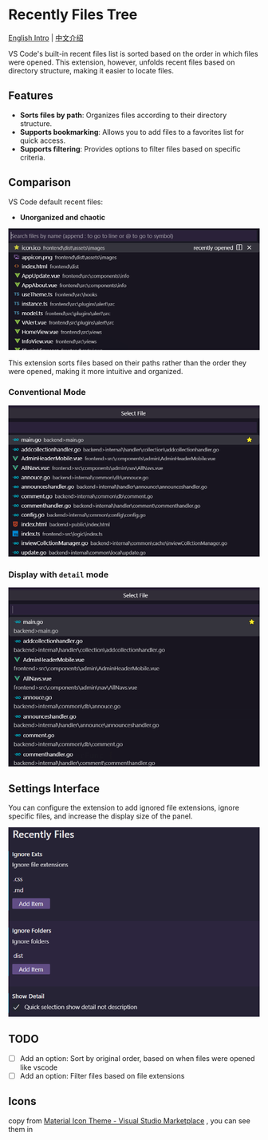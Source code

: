 # Recently Files Tree

[English Intro](README.md) | [中文介绍](README-ZH.md)

VS Code's built-in recent files list is sorted based on the order in which files were opened. This extension, however, unfolds recent files based on directory structure, making it easier to locate files.

## Features

- **Sorts files by path**: Organizes files according to their directory structure.
- **Supports bookmarking**: Allows you to add files to a favorites list for quick access.
- **Supports filtering**: Provides options to filter files based on specific criteria.

## Comparison

VS Code default recent files:

- **Unorganized and chaotic**

![Default](./media/intro/default.png)

This extension sorts files based on their paths rather than the order they were opened, making it more intuitive and organized.

### Conventional Mode

![Conventional Mode](./media/intro/sort-1.png)

### Display with `detail` mode

![Display Detail](./media/intro/sort-2.png)

## Settings Interface

You can configure the extension to add ignored file extensions, ignore specific files, and increase the display size of the panel.

![Settings](./media/intro/setting.png)

## TODO

- [ ] Add an option: Sort by original order, based on when files were opened like vscode
- [ ] Add an option: Filter files based on file extensions

## Icons

copy from [Material Icon Theme - Visual Studio Marketplace](https://marketplace.visualstudio.com/items?itemName=PKief.material-icon-theme) , you can see them in
